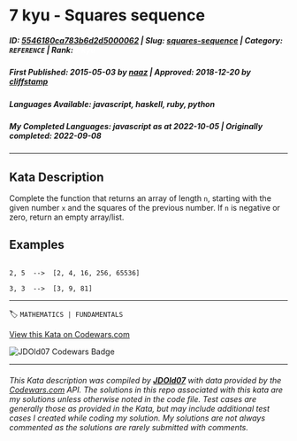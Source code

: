 # 7 kyu - Squares sequence

##### **ID**: [5546180ca783b6d2d5000062](https://www.codewars.com/kata/5546180ca783b6d2d5000062) | **Slug**: [squares-sequence](https://www.codewars.com/kata/5546180ca783b6d2d5000062) | **Category**: `REFERENCE` | **Rank**: <span style="color:white">7 kyu</span>

##### **First Published**: 2015-05-03 ***by*** [naaz](https://www.codewars.com/users/naaz) | **Approved**: 2018-12-20 ***by*** [cliffstamp](https://www.codewars.com/users/cliffstamp)

##### **Languages Available**: javascript, haskell, ruby, python

##### **My Completed Languages**: javascript ***as at*** 2022-10-05 | **Originally completed**: 2022-09-08

---

## Kata Description


Complete the function that returns an array of length `n`, starting with the given number `x` and the squares of the previous number. If `n` is negative or zero, return an empty array/list.





## Examples



```

2, 5  -->  [2, 4, 16, 256, 65536]

3, 3  -->  [3, 9, 81]

```

---


🏷 `MATHEMATICS | FUNDAMENTALS`


[View this Kata on Codewars.com](https://www.codewars.com/kata/5546180ca783b6d2d5000062)

![](https://www.codewars.com/users/jdold07/badges/large "JDOld07 Codewars Badge")

---

###### *This Kata description was compiled by [**JDOld07**](https://tpstech.dev) with data provided by the [Codewars.com](https://www.codewars.com) API.  The solutions in this repo associated with this kata are my solutions unless otherwise noted in the code file.  Test cases are generally those as provided in the Kata, but may include additional test cases I created while coding my solution.  My solutions are not always commented as the solutions are rarely submitted with comments.*
